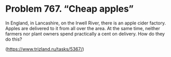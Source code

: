 # Problem 767. “Cheap apples”

In England, in Lancashire, on the Irwell River, there is an apple cider factory. Apples are delivered to it from all over the area. At the same time, neither farmers nor plant owners spend practically a cent on delivery. How do they do this?

(https://www.trizland.ru/tasks/5367/)